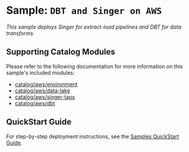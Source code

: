 # Sample: `DBT and Singer on AWS`

_This sample deploys Singer for extract-load pipelines and DBT for data transforms._

## Supporting Catalog Modules

Please refer to the following documentation for more information on this sample's included
modules:

* [catalog/aws/environment](../../catalog/aws/environment/README.md)
* [catalog/aws/data-lake](../../catalog/aws/data-lake/README.md)
* [catalog/aws/singer-taps](../../catalog/aws/singer-taps/README.md)
* [catalog/aws/dbt](../../catalog/aws/dbt/README.md)

## QuickStart Guide

For step-by-step deployment instructions, see the
[Samples QuickStart Guide](../../docs/getting_started/samples.md).
